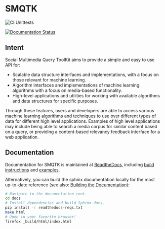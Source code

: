 # SMQTK
![CI Unittests](https://github.com/Kitware/SMQTK/workflows/CI%20Unittests/badge.svg)

[![Documentation Status](https://readthedocs.org/projects/smqtk/badge/?version=latest)](https://smqtk.readthedocs.io/en/latest/?badge=latest)

## Intent
Social Multimedia Query ToolKit aims to provide a simple and easy to use API for:

* Scalable data structure interfaces and implementations, with a focus on those relevant for machine learning.
* Algorithm interfaces and implementations of machine learning algorithms with a focus on media-based functionality.
* High-level applications and utilities for working with available algorithms and data structures for specific purposes.

Through these features, users and developers are able to access various machine learning algorithms and techniques to use over different types of data for different high level applications.
Examples of high level applications may include being able to search a media corpus for similar content based on a query, or providing a content-based relevancy feedback interface for a web application.

## Documentation

Documentation for SMQTK is maintained at
[ReadtheDocs](https://smqtk.readthedocs.org), including
[build instructions](https://smqtk.readthedocs.io/en/latest/installation.html)
and [examples](https://smqtk.readthedocs.org/en/latest/examples/overview.html).

Alternatively, you can build the sphinx documentation locally for the most
up-to-date reference (see also: [Building the Documentation](
https://smqtk.readthedocs.io/en/latest/installation.html#building-the-documentation)):
```bash
# Navigate to the documentation root.
cd docs
# Install dependencies and build Sphinx docs.
pip install -r readthedocs-reqs.txt
make html
# Open in your favorite browser!
firefox _build/html/index.html
```

